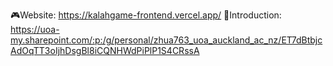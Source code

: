 🎮Website:
https://kalahgame-frontend.vercel.app/
👀Introduction:
https://uoa-my.sharepoint.com/:p:/g/personal/zhua763_uoa_auckland_ac_nz/ET7dBtbjcAdOqTT3oIjhDsgBl8iCQNHWdPiPlP1S4CRssA
